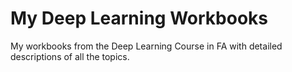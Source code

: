 # My Deep Learning Workbooks
My workbooks from the Deep Learning Course in FA with detailed descriptions of all the topics. 

